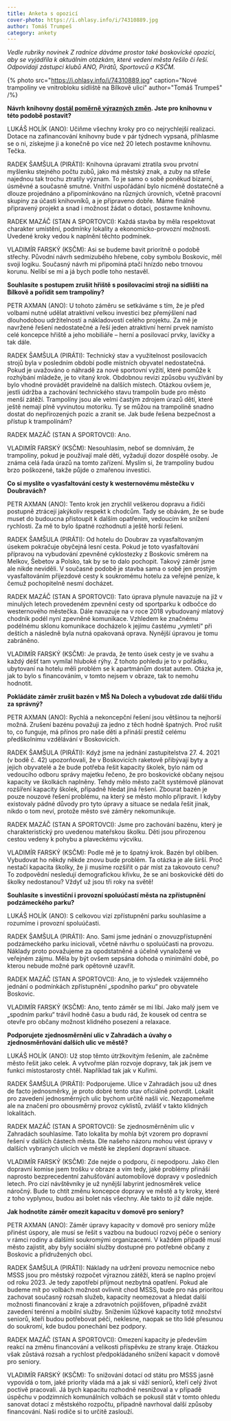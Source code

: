 ```yaml
---
title: Anketa s opozicí
cover-photo: https://i.ohlasy.info/i/74310889.jpg
author: Tomáš Trumpeš
category: ankety
---
```


*Vedle rubriky novinek Z radnice dáváme prostor také boskovické opozici, aby se vyjádřila k aktuálním otázkám, které vedení města řešilo či řeší. Odpovídají zástupci klubů ANO, Pirátů, Sportovců a KSČM.*

{% photo src="https://i.ohlasy.info/i/74310889.jpg" caption="Nové trampolíny ve vnitrobloku sídliště na Bílkově ulici" author="Tomáš Trumpeš" /%}

**Návrh knihovny [dostál poměrně výrazných změn](https://ohlasy.info/clanky/2022/05/z-radnice.html). Jste pro knihovnu v této podobě postavit?**

LUKÁŠ HOLÍK (ANO): Učiňme všechny kroky pro co nejrychlejší realizaci. Dotace na zafinancování knihovny bude v pár týdnech vypsaná, přihlasme se o ni, získejme ji a konečně po více než 20 letech postavme knihovnu. Tečka.

RADEK ŠAMŠULA (PIRÁTI): Knihovna úpravami ztratila svou prvotní myšlenku stejného počtu zubů, jako má městský znak, a zuby na střeše najednou tak trochu ztratily význam. To je samo o sobě poněkud bizarní, úsměvné a současně smutné. Vnitřní uspořádání bylo nicméně dostatečně a dlouze projednáno a připomínkováno na různých úrovních, včetně pracovní skupiny za účasti knihovníků, a je připraveno dobře. Máme finálně připravený projekt a snad i možnost žádat o dotaci, postavme knihovnu.

RADEK MAZÁČ (STAN A SPORTOVCI): Každá stavba by měla respektovat charakter umístění, podmínky lokality a ekonomicko-provozní možnosti. Uvedené kroky vedou k naplnění těchto podmínek.

VLADIMÍR FARSKÝ (KSČM): Asi se budeme bavit prioritně o podobě střechy. Původní návrh sedmizubého hřebene, coby symbolu Boskovic, měl svoji logiku. Současný návrh mi připomíná ptačí hnízdo nebo trnovou korunu. Nelíbí se mi a já bych podle toho nestavěl.

**Souhlasíte s postupem zrušit hřiště s posilovacími stroji na sídlišti na Bílkově a pořídit sem trampolíny?**

PETR AXMAN (ANO): U tohoto záměru se setkáváme s tím, že je před volbami nutné udělat atraktivní velkou investici bez přemýšlení nad dlouhodobou udržitelností a nákladovostí celého projektu. Za mě je navržené řešení nedostatečné a řeší jeden atraktivní herní prvek namísto celé koncepce hřiště a jeho mobiliáře – herní a posilovací prvky, lavičky a tak dále.

RADEK ŠAMŠULA (PIRÁTI): Technický stav a využitelnost posilovacích strojů byla v posledním období podle místních obyvatel nedostatečná. Pokud je uvažováno o náhradě za nové sportovní vyžití, které pomůže k rozhýbání mládeže, je to vítaný krok. Obdobnou revizi způsobu využívání by bylo vhodné provádět pravidelně na dalších místech. Otázkou ovšem je, jestli údržba a zachování technického stavu trampolín bude pro město menší zátěží. Trampolíny jsou ale velmi častým zdrojem úrazů dětí, které ještě nemají plně vyvinutou motoriku. Ty se můžou na trampolíně snadno dostat do nepřirozených pozic a zranit se. Jak bude řešena bezpečnost a přístup k trampolínám?

RADEK MAZÁČ (STAN A SPORTOVCI): Ano.

VLADIMÍR FARSKÝ (KSČM): Nesouhlasím, neboť se domnívám, že trampolíny, pokud je používají malé děti, vyžadují dozor dospělé osoby. Je známa celá řada úrazů na tomto zařízení. Myslím si, že trampolíny budou brzo poškozené, takže půjde o zmařenou investici.

**Co si myslíte o vyasfaltování cesty k westernovému městečku v Doubravách?**

PETR AXMAN (ANO): Tento krok jen zrychlil veškerou dopravu a řidiči postupně ztrácejí jakýkoliv respekt k chodcům. Tady se obávám, že se bude muset do budoucna přistoupit k dalším opatřením, vedoucím ke snížení rychlosti. Za mě to bylo špatné rozhodnutí a ještě horší řešení.

RADEK ŠAMŠULA (PIRÁTI): Od hotelu do Doubrav za vyasfaltovaným úsekem pokračuje obyčejná lesní cesta. Pokud je toto vyasfaltování přípravou na vybudování zpevněné cyklostezky z Boskovic směrem na Melkov, Šebetov a Polsko, tak by se to dalo pochopit. Takový záměr jsme ale nikde neviděli. V současné podobě je stavba sama o sobě jen prostým vyasfaltováním přijezdové cesty k soukromému hotelu za veřejné peníze, k čemuž pochopitelně nesmí docházet.

RADEK MAZÁČ (STAN A SPORTOVCI): Tato úprava plynule navazuje na již v minulých letech provedeném zpevnění cesty od sportparku k odbočce do westernového městečka. Dále navazuje na v roce 2018 vybudovaný mlatový chodník podél nyní zpevněné komunikace. Vzhledem ke značnému podélnému sklonu komunikace docházelo k jejímu častému „vymletí“ při deštích a následně byla nutná opakovaná oprava. Nynější úpravou je tomu zabráněno.

VLADIMÍR FARSKÝ (KSČM): Je pravda, že tento úsek cesty je ve svahu a každý déšť tam vymílal hluboké rýhy. Z tohoto pohledu je to v pořádku, ubytovaní na hotelu měli problém se k apartmánům dostat autem. Otázka je, jak to bylo s financováním, v tomto nejsem v obraze, tak to nemohu hodnotit.

**Pokládáte záměr zrušit bazén v MŠ Na Dolech a vybudovat zde další třídu za správný?**

PETR AXMAN (ANO): Rychlá a nekoncepční řešení jsou většinou ta nejhorší možná. Zrušení bazénu považuji za jedno z těch hodně špatných. Proč rušit to, co funguje, má přínos pro naše děti a přináší prestiž celému předškolnímu vzdělávání v Boskovicích.

RADEK ŠAMŠULA (PIRÁTI): Když jsme na jednání zastupitelstva 27. 4. 2021 (v bodě č. 42) upozorňovali, že v Boskovicích raketově přibývají byty a jejich obyvatelé a že bude potřeba řešit kapacity školek, bylo nám od vedoucího odboru správy majetku řečeno,  že pro boskovické občany nejsou kapacity ve školkách naplněny. Tehdy mělo město začít systémově plánovat rozšíření kapacity školek, případně hledat jiná řešení. Zbourat bazén je pouze nouzové řešení problému, na který se město mohlo připravit. I kdyby existovaly pádné důvody pro tyto úpravy a situace se nedala řešit jinak, nikdo o tom neví, protože město své záměry nekomunikuje.

RADEK MAZÁČ (STAN A SPORTOVCI): Jsme pro zachování bazénu, který je charakteristický pro uvedenou mateřskou školku. Děti jsou přirozenou cestou vedeny k pohybu a plaveckému výcviku.

VLADIMÍR FARSKÝ (KSČM): Podle mě je to špatný krok. Bazén byl oblíben. Vybudovat ho někdy někde znovu bude problém. Ta otázka je ale širší. Proč nestačí kapacita školky, že ji musíme rozšířit o pár míst za takovouto cenu? To zodpovědní nesledují demografickou křivku, že se ani boskovické děti do školky nedostanou? Vždyť už jsou tři roky na světě!

**Souhlasíte s investiční i provozní spoluúčastí města na zpřístupnění podzámeckého parku?**

LUKÁŠ HOLÍK (ANO): S celkovou vizí zpřístupnění parku souhlasíme a rozumíme i provozní spoluúčasti.

RADEK ŠAMŠULA (PIRÁTI): Ano. Sami jsme jednání o znovuzpřístupnění podzámeckého parku iniciovali, včetně návrhu o spoluúčasti na provozu. Náklady proto považujeme za opodstatněné a účelně vynaložené ve veřejném zájmu. Měla by být ovšem sepsána dohoda o minimální době, po kterou nebude možné park opětovně uzavřít.

RADEK MAZÁČ (STAN A SPORTOVCI): Ano, je to výsledek vzájemného jednání o podmínkách zpřístupnění „spodního parku“ pro obyvatele Boskovic.

VLADIMÍR FARSKÝ (KSČM): Ano, tento záměr se mi líbí. Jako malý jsem ve „spodním parku“ trávil hodně času a budu rád, že kousek od centra se otevře pro občany možnost klidného posezení a relaxace.

**Podporujete zjednosměrnění ulic v Zahradách a úvahy o zjednosměrňování dalších ulic ve městě?**

LUKÁŠ HOLÍK (ANO): Už stop těmto útržkovitým řešením, ale začněme město řešit jako celek. A vytvořme plán rozvoje dopravy, tak jak jsem ve funkci místostarosty chtěl. Například tak jak v Kuřimi.

RADEK ŠAMŠULA (PIRÁTI): Podporujeme. Ulice v Zahradách jsou už dnes de facto jednosměrky, je proto dobré tento stav oficiálně potvrdit. Lokalit pro zavedení jednosměrných ulic bychom určitě našli víc. Nezapomeňme ale na značení pro obousměrný provoz cyklistů, zvlášť v takto klidných lokalitách.

RADEK MAZÁČ (STAN A SPORTOVCI): Se zjednosměrněním ulic v Zahradách souhlasíme. Tato lokalita by mohla být vzorem pro dopravní řešení v dalších částech města. Dle našeho názoru mohou vést úpravy v dalších vybraných ulicích ve městě ke zlepšení dopravní situace.

VLADIMÍR FARSKÝ (KSČM): Zde nejde o podporu, či nepodporu. Jako člen dopravní komise jsem trošku v obraze a vím tedy, jaké problémy přináší naprosto bezprecedentní zahušťování automobilové dopravy v posledních letech. Pro cizí návštěvníky je už nynější labyrint jednosměrek velice náročný. Bude to chtít změnu koncepce dopravy ve městě a ty kroky, které z toho vyplynou, budou asi bolet nás všechny. Ale takto to již dále nejde.

**Jak hodnotíte záměr omezit kapacitu v domově pro seniory?**

PETR AXMAN (ANO): Záměr úpravy kapacity v domově pro seniory může přinést úspory, ale musí se řešit s vazbou na budoucí rozvoj péče o seniory v rámci rodiny a dalšími soukromými organizacemi. V každém případě musí město zajistit, aby byly sociální služby dostupné pro potřebné občany z Boskovic a přidružených obcí.

RADEK ŠAMŠULA (PIRÁTI): Náklady na udržení provozu nemocnice nebo MSSS jsou pro městský rozpočet výraznou zátěží, která se naplno projeví od roku 2023. Je tedy zapotřebí přijmout nezbytná opatření. Pokud ale budeme mít po volbách možnost ovlivnit chod MSSS, bude pro nás prioritou zachovat současný rozsah služeb, kapacity neomezovat a hledat další možnosti financování z kraje a zdravotních pojišťoven, případně zvážit zavedení terénní a mobilní služby. Snížením lůžkové kapacity totiž množství seniorů, kteří budou potřebovat péči, neklesne, naopak se tito lidé přesunou do soukromí, kde budou ponecháni bez podpory.

RADEK MAZÁČ (STAN A SPORTOVCI): Omezení kapacity je především reakcí na změnu financování a velikosti příspěvku ze strany kraje. Otázkou však zůstává rozsah a rychlost předpokládaného snížení kapacit v domově pro seniory.

VLADIMÍR FARSKÝ (KSČM): To snižování dotací od státu pro MSSS jasně vypovídá o tom, jaké priority vláda má a jak si váží seniorů, kteří celý život poctivě pracovali. Já bych kapacitu rozhodně nesnižoval a v případě úspěchu v podzimních komunálních volbách se pokusil stát v tomto ohledu sanovat dotací z městského rozpočtu, případně navrhoval další způsoby financování. Naši rodiče si to určitě zaslouží.
